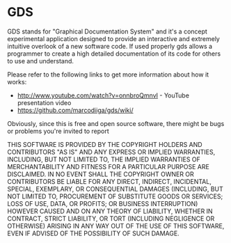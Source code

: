 GDS
===

GDS stands for "Graphical Documentation System" and it's a concept experimental application designed to provide an interactive and extremely intuitive overlook of a new software code. If used properly gds allows a programmer to create a high detailed documentation of its code for others to use and understand.

Please refer to the following links to get more information about how it works:

* http://www.youtube.com/watch?v=onnbroQmnvI - YouTube presentation video
* https://github.com/marcodiiga/gds/wiki/

Obviously, since this is free and open source software, there might be bugs or problems you're invited to report

THIS SOFTWARE IS PROVIDED BY THE COPYRIGHT HOLDERS AND CONTRIBUTORS "AS IS" AND ANY EXPRESS OR IMPLIED WARRANTIES, INCLUDING, BUT NOT LIMITED TO, THE IMPLIED WARRANTIES OF MERCHANTABILITY AND FITNESS FOR A PARTICULAR PURPOSE ARE DISCLAIMED. IN NO EVENT SHALL THE COPYRIGHT OWNER OR CONTRIBUTORS BE LIABLE FOR ANY DIRECT, INDIRECT, INCIDENTAL, SPECIAL, EXEMPLARY, OR CONSEQUENTIAL DAMAGES (INCLUDING, BUT NOT LIMITED TO, PROCUREMENT OF SUBSTITUTE GOODS OR SERVICES; LOSS OF USE, DATA, OR PROFITS; OR BUSINESS INTERRUPTION) HOWEVER CAUSED AND ON ANY THEORY OF LIABILITY, WHETHER IN CONTRACT, STRICT LIABILITY, OR TORT (INCLUDING NEGLIGENCE OR OTHERWISE) ARISING IN ANY WAY OUT OF THE USE OF THIS SOFTWARE, EVEN IF ADVISED OF THE POSSIBILITY OF SUCH DAMAGE.